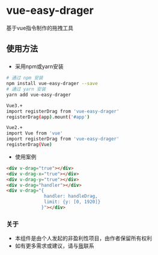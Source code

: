 # vue-easy-drager
基于vue指令制作的拖拽工具
## 使用方法
###
- 采用npm或yarn安装
```bash
# 通过 npm 安装
npm install vue-easy-drager --save
# 通过 yarn 安装
yarn add vue-easy-drager

Vue3.+
import registerDrag from 'vue-easy-drager'
registerDrag(app).mount('#app')

Vue2.+
import Vue from 'vue'
import registerDrag from 'vue-easy-drager'
registerDrag(Vue)
```
- 使用案例
```html
<div v-drag="true"></div>
<div v-drag-x="true"></div>
<div v-drag-y="true"></div>
<div v-drag="handler"></div>
<div v-drag="{
              handler: handleDrag,
              limit: {y: [0, 1920]}
             }"></div>
```

### 关于
- 本组件是由个人发起的非盈利性项目，由作者保留所有权利
- 如有更多需求或建议，请与[我](https://github.com/inobelieve "作者")联系

